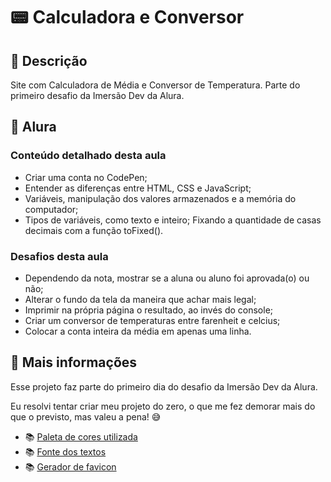 # 📟 Calculadora e Conversor

## 📃 Descrição

Site com Calculadora de Média e Conversor de Temperatura. Parte do primeiro desafio da Imersão Dev da Alura.

## 🤿 Alura

### Conteúdo detalhado desta aula

* Criar uma conta no CodePen;
* Entender as diferenças entre HTML, CSS e JavaScript;
* Variáveis, manipulação dos valores armazenados e a memória do computador;
* Tipos de variáveis, como texto e inteiro;
Fixando a quantidade de casas decimais com a função toFixed().

### Desafios desta aula

* Dependendo da nota, mostrar se a aluna ou aluno foi aprovada(o) ou não;
* Alterar o fundo da tela da maneira que achar mais legal;
* Imprimir na própria página o resultado, ao invés do console;
* Criar um conversor de temperaturas entre farenheit e celcius;
* Colocar a conta inteira da média em apenas uma linha.

## 📌 Mais informações

Esse projeto faz parte do primeiro dia do desafio da Imersão Dev da Alura.

Eu resolvi tentar criar meu projeto do zero, o que me fez demorar mais do que o previsto, mas valeu a pena! 😅

* 📚 [Paleta de cores utilizada](https://coolors.co/palette/2b2d42-8d99ae-edf2f4-ef233c-d90429)
* 📚 [Fonte dos textos](https://fonts.google.com/specimen/Bebas+Neue?query=Bebas+Neue)
* 📚 [Gerador de favicon](https://favicon.io/)
